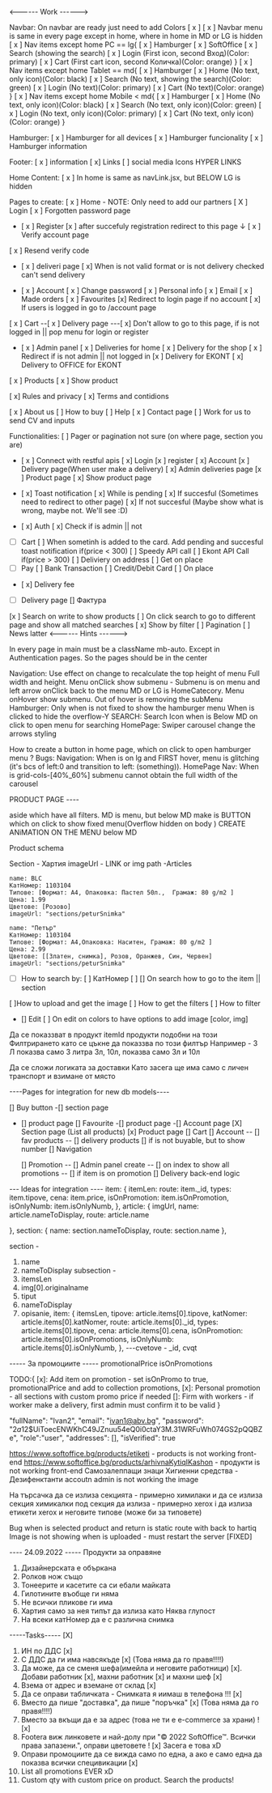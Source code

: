 <------ Work ------>

Navbar:
On navbar are ready just need to add Colors [ x ]
[ x ] Navbar menu is same in every page except in home, where in home in MD or LG is hidden
[ x ] Nav items except home PC == lg{
[ x ] Hamburger
[ x ] SoftOffice
[ x ] Search (showing the search)
[ x ] Login (First icon, second Вход)(Color: primary)
[ x ] Cart (First cart icon, second Количка)(Color: orange)
}
[ x ] Nav items except home Tablet == md{
[ x ] Hamburger
[ x ] Home (No text, only icon)(Color: black)
[ x ] Search (No text, showing the search)(Color: green)
[ x ] Login (No text)(Color: primary)
[ x ] Cart (No text)(Color: orange)
}
[ x ] Nav items except home Mobile < md{
[ x ] Hamburger
[ x ] Home (No text, only icon)(Color: black)
[ x ] Search (No text, only icon)(Color: green)
[ x ] Login (No text, only icon)(Color: primary)
[ x ] Cart (No text, only icon)(Color: orange)
}

Hamburger:
[ x ] Hamburger for all devices
[ x ] Hamburger funcionality
[ x ] Hamburger information

Footer:
[ x ] information
[ x] Links
[ ] social media Icons HYPER LINKS

Home Content:
[ x ] In home is same as navLink.jsx, but BELOW LG is hidden

Pages to create:
[ x ] Home - NOTE: Only need to add our partners
[ X ] Login
[ x ] Forgotten password page

- [ x ] Register
  [x ] after succefuly registration redirect to this page ↓
  [ x ] Verify account page

[ x ] Resend verify code

- [ x ] deliveri page
  [ x] When is not valid format or is not delivery checked can't send delivery

- [ x ] Account
  [ x ] Change password
  [ x ] Personal info
  [ x ] Email
  [ x ] Made orders
  [ x ] Favourites
  [x] Redirect to login page if no account
  [ x] If users is logged in go to /account page

[ x ] Cart
--[ x ] Delivery page
---[ x] Don't allow to go to this page, if is not logged in || pop menu for login or register

- [ x ] Admin panel
  [ x ] Deliveries for home
  [ x ] Delivery for the shop
  [ x ] Redirect if is not admin || not logged in
  [x ] Delivery for EKONT
  [ x] Delivery to OFFICE for EKONT

[ x ] Products
[ x ] Show product

[ x] Rules and privacy
[ x] Terms and contidions

[ x ] About us
[ ] How to buy
[ ] Help
[ x ] Contact page
[ ] Work for us to send CV and inputs

Functionalities:
[ ] Pager or pagination not sure (on where page, section you are)

- [ x ] Connect with restful apis
  [ x] Login
  [x ] register
  [ x] Account
  [x ] Delivery page(When user make a delivery)
  [ x] Admin deliveries page
  [x ] Product page
  [ x] Show product page

- [ x] Toast notification
  [ x] While is pending
  [ x] If succesful (Sometimes need to redirect to other page)
  [ x] If not succesful (Maybe show what is wrong, maybe not. We'll see :D)

- [ x] Auth
  [ x] Check if is admin || not
- [ ] Cart
      [ ] When sometinh is added to the card. Add pending and succesful toast notification
      if(price < 300)
      [ ] Speedy API call
      [ ] Ekont API Call
      if(price > 300)
      [ ] Deliviery on address
      [ ] Get on place
- [ ] Pay
      [ ] Bank Transaction
      [ ] Credit/Debit Card
      [ ] On place
- [ x] Delivery fee

- [ ] Delivery page
      [] Фактура

[x ] Search on write to show products
[ ] On click search to go to different page and show all matched searches
[ x] Show by filter
[ ] Pagination
[ ] News latter
<------ Hints ------>

In every page in main must be a className mb-auto. Except in Authentication pages. So the pages should be in the center

Navigation:
Use effect on change to recalculate the top height of menu
Full width and height. Menu onClick show submenu - Submenu is on menu and left arrow onClick back to the menu
MD or LG is HomeCatecory. Menu onHover show submenu. Out of hover is removing the subMenu
Hamburger:
Only when is not fixed to show the hamburger menu
When is clicked to hide the overflow-Y
SEARCH:
Search Icon when is Below MD on click to open menu for searching
HomePage:
Swiper carousel change the arrows styling

How to create a button in home page, which on click to open hamburger menu ?
Bugs:
Navigation:
When is on lg and FIRST hover, menu is glitching (it's bcs of left:0 and transition to left: (something)).
HomePage Nav:
When is grid-cols-[40%_60%] submenu cannot obtain the full width of the carousel

PRODUCT PAGE ----

aside which have all filters. MD is menu, but below MD make is BUTTON which on click to show fixed menu(Overflow hidden on body ) CREATE ANiMATION ON THE MENU below MD

Product schema

Section - Хартия
imageUrl - LINK or img path
-Articles

    name: BLC
    КатНомер: 1103104
    Типове: [Формат: А4, Опаковка: Пастел 50л.,  Грамаж: 80 g/m2 ]
    Цена: 1.99
    Цветове: [Розово]
    imageUrl: "sections/peturSnimka"

    name: "Петър"
    КатНомер: 1103104
    Типове: [Формат: А4,Опаковка: Наситен, Грамаж: 80 g/m2 ]
    Цена: 2.99
    Цветове: [[Златен, снимка], Розов, Оранжев, Син, Червен]
    imageUrl: "sections/peturSnimka"

-[ ] How to search by:
[ ] КатНомер
[ ]
[] On search how to go to the item || section

[ ]How to upload and get the image
[ ] How to get the filters
[ ] How to filter

- [] Edit
  [ ] On edit on colors to have options to add image [color, img]

Да се показзват в продукт itemId продукти подобни на този
Филтрирането като се цъкне да показзва по този филтър
Например -
3 Л показва само 3 литра
3л, 10л, показва само 3л и 10л

Да се сложи логиката за доставки
Като засега ще има само с личен транспорт и взимане от място

----Pages for integration for new db models----

[] Buy button
-[] section page

- [] product page
  [] Favourite
  -[] product page
  -[] Account page
  [X] Section page (List all products)
  [x] Product page
  [] Cart
  [] Account
  -- [] fav products
  -- [] delivery products
  [] if is not buyable, but to show number
  [] Navigation

  [] Promotion
  -- [] Admin panel create
  -- [] on index to show all promotions
  -- [] if item is on promotion
  [] Delivery back-end logic

--- Ideas for integration ----
item: {
itemLen:
route: item.\_id,
types: item.tipove,
cena: item.price,
isOnPromotion: item.isOnPromotion,
isOnlyNumb: item.isOnlyNumb,
},
article: {
imgUrl,
name: article.nameToDisplay,
route: article.name

},
section: {
name: section.nameToDisplay,
route: section.name
},

section -

1. name
2. nameToDisplay
   subsection -
3. itemsLen
4. img[0].originalname
5. tiput
6. nameToDisplay
7. opisanie,
   item: {
   itemsLen,
   tipove: article.items[0].tipove,
   katNomer: article.items[0].katNomer,
   route: article.items[0].\_id,
   types: article.items[0].tipove,
   cena: article.items[0].cena,
   isOnPromotion: article.items[0].isOnPromotions,
   isOnlyNumb: article.items[0].isOnlyNumb,
   },
   ---cvetove - \_id, cvqt

----- За промоциите -----
promotionalPrice
isOnPromotions

TODO:{
[x]: Add item on promotion - set isOnPromo to true, promotionalPrice and add to collection promotions,
[x]: Personal promotion - all sections with custom promo price if needed
[]: Firm with workers - if worker make a delivery, first admin must confirm it to be valid
}

<!-- Ideas for workers -->

"fullName": "Ivan2",
"email": "ivan1@abv.bg",
"password": "$2a$12$UiToecENWKhC49JZnuu54eQ0i0ctaY3M.31WRFuWh074GS2pQQBZe",
"role":"user",
"addresses": [],
"isVerified": true

https://www.softoffice.bg/products/etiketi - products is not working front-end
https://www.softoffice.bg/products/arhivnaKytiqIKashon - продукти is not working front-end
Самозалеппащи знаци
Хигиенни средства - Дезифенктанти
accoutn admin is not working the image

На търсачка да се излиза секцията - примерно химилаки и да се излиза секция химикалки
под секция да излиза - примерно xerox i да излиза етикети xerox и неговите типове (може би за типовете)

Bug when is selected product and return is static route with back to hartiq
Image is not showing when is uploaded - must restart the server [FIXED]

---- 24.09.2022 -----
Продукти за оправяне

1. Дизайнерската е объркана
2. Ролков нож също
3. Тонеерите и касетите са си ебали майката
4. Гилотините въобще ги няма
5. Не всички пликове ги има
6. Хартия само за нея типът да излиза като Няква глупост
7. На всеки катНомер да е с различна снимка

-----Tasks----- [X]

1. ИН по ДДС [x]
2. С ДДС да ги има навсякъде [x] (Това няма да го правя!!!!)
3. Да може, да се сменя шефа(имейла и неговите работници) [x]. Добави работник [x], махни работник [x] и махни шеф [x]
4. Взема от адрес и вземане от склад [x]
5. Да се оправи табличката - Снимката я иимаш в телефона !!! [x]
6. Вместо да пише "доставка", да пише "поръчка" [x] (Това няма да го правя!!!!)
7. Вместо за вкъщи да е за адрес (това не ти е e-commerce за храни) ! [x]
8. Footera виж линковете и най-долу при "© 2022 SoftOffice™. Всички права запазени.", оправи цветовете ! [x]
   Засега е това xD
9. Оправи промоциите да се вижда само по една, а ако е само една да показва всички специвикации [x]
10. List all promotions EVER xD
11. Custom qty with custom price on product. Search the products!
